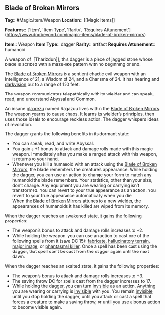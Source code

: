 ## Blade of Broken Mirrors
**Tag**:: #Magic/Item/Weapon
**Location**:: [[Magic Items]]

**Features**:: ['Item', 'Item Type', 'Rarity', 'Requires Attunement']
(https://www.dndbeyond.com/magic-items/blade-of-broken-mirrors)

**Item**:: Weapon
**Item Type**:: dagger
**Rarity**:: artifact
**Requires Attunement**:: humanoid

A weapon of [[Tharizdun]], this dagger is a piece of jagged stone whose blade is scribed with a maze-like pattern with no beginning or end.

The [Blade of Broken Mirrors](https://www.dndbeyond.com/magic-items/blade-of-broken-mirrors) is a sentient chaotic evil weapon with an Intelligence of 21, a Wisdom of 24, and a Charisma of 24. It has hearing and [darkvision](https://www.dndbeyond.com/compendium/rules/basic-rules/monsters#Darkvision) out to a range of 120 feet.

The weapon communicates telepathically with its wielder and can speak, read, and understand Abyssal and Common.

An insane [glabrezu](https://www.dndbeyond.com/monsters/glabrezu) named Ragazuu lives within the [Blade of Broken Mirrors](https://www.dndbeyond.com/magic-items/blade-of-broken-mirrors). The weapon yearns to cause chaos. It learns its wielder’s principles, then uses those ideals to encourage reckless action. The dagger whispers ideas of revolution.

The dagger grants the following benefits in its dormant state:

-   You can speak, read, and write Abyssal.
-   You gain a +1 bonus to attack and damage rolls made with this magic weapon. Immediately after you make a ranged attack with this weapon, it returns to your hand.
-   Whenever you kill a humanoid with an attack using the [Blade of Broken Mirrors](https://www.dndbeyond.com/magic-items/blade-of-broken-mirrors), the blade remembers the creature’s appearance. While holding the dagger, you can use an action to change your form to match any humanoid the blade remembers. Your statistics, other than your size, don’t change. Any equipment you are wearing or carrying isn’t transformed. You can revert to your true appearance as an action. You revert to your true appearance automatically when you die.  
    When the [Blade of Broken Mirrors](https://www.dndbeyond.com/magic-items/blade-of-broken-mirrors) attunes to a new wielder, the appearances of humanoids it has killed are wiped from its memory.

When the dagger reaches an awakened state, it gains the following properties:

-   The weapon’s bonus to attack and damage rolls increases to +2.
-   While holding the weapon, you can use an action to cast one of the following spells from it (save DC 15): [fabricate](https://www.dndbeyond.com/spells/fabricate), [hallucinatory terrain](https://www.dndbeyond.com/spells/hallucinatory-terrain), [major image](https://www.dndbeyond.com/spells/major-image), or [phantasmal killer](https://www.dndbeyond.com/spells/phantasmal-killer). Once a spell has been cast using the dagger, that spell can’t be cast from the dagger again until the next dawn.

When the dagger reaches an exalted state, it gains the following properties:

-   The weapon’s bonus to attack and damage rolls increases to +3.
-   The saving throw DC for spells cast from the dagger increases to 17.
-   While holding the dagger, you can turn [invisible](https://www.dndbeyond.com/compendium/rules/basic-rules/appendix-a-conditions#Invisible) as an action. Anything you are wearing or carrying is [invisible](https://www.dndbeyond.com/compendium/rules/basic-rules/appendix-a-conditions#Invisible) with you. You remain [invisible](https://www.dndbeyond.com/compendium/rules/basic-rules/appendix-a-conditions#Invisible) until you stop holding the dagger, until you attack or cast a spell that forces a creature to make a saving throw, or until you use a bonus action to become visible again.